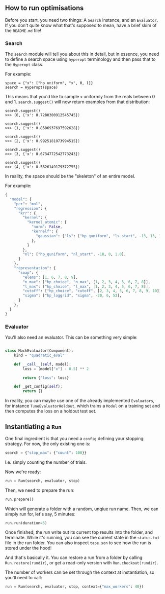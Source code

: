 ## How to run optimisations

Before you start, you need two things: A `Search` instance, and an `Evaluator`. If you don't quite know what that's supposed to mean, have a brief skim of the `README.md` file!

### Search

The `search` module will tell you about this in detail, but in essence, you need to define a search space using `hyperopt` terminology and then pass that to the `Hyperopt` class. 

For example:

```
space = {"x": ["hp_uniform", "x", 0, 1]}
search = Hyperopt(space)
```

This means that you'd like to sample `x` uniformly from the reals between 0 and 1. `search.suggest()` will now return examples from that distribution:

```
search.suggest()                                                                            
>>> (0, {'x': 0.7280300912545745})

search.suggest()                                                                            
>>> (1, {'x': 0.8586937697592628})

search.suggest()                                                                            
>>> (2, {'x': 0.9925181073994515})

search.suggest()                                                                           
>>> (3, {'x': 0.6734772542773243})

search.suggest()                                                                           
>>> (4, {'x': 0.5626149179372755})
```

In reality, the space should be the "skeleton" of an entire model. 

For example:

```python
{
  "model": {
    "per": "mol",
    "regression": {
      "krr": {
        "kernel": {
          "kernel_atomic": {
            "norm": False,
            "kernelf": {
              "gaussian": {"ls": ["hp_quniform", "ls_start", -13, 13, 1.0]}
            },
          }
        },
        "nl": ["hp_quniform", "nl_start", -18, 0, 1.0],
      }
    },
    "representation": {
      "soap": {
        "elems": [1, 6, 7, 8, 9],
        "n_max": ["hp_choice", "n_max", [1, 2, 3, 4, 5, 6, 7, 8]],
        "l_max": ["hp_choice", "l_max", [1, 2, 3, 4, 5, 6, 7, 8]],
        "cutoff": ["hp_choice", "cutoff", [2, 3, 4, 5, 6, 7, 8, 9, 10]],
        "sigma": ["hp_loggrid", "sigma", -20, 6, 53],
      }
    },
  }
}
```

### Evaluator

You'll also need an evaluator. This can be something very simple:

```python

class MockEvaluator(Component):
    kind = "quadratic_eval"

    def __call__(self, model):
        loss = (model["x"] - 0.5) ** 2

        return {"loss": loss}

    def _get_config(self):
        return {}

```

In reality, you can maybe use one of the already implemented `Evaluators`, for instance `TuneEvaluatorHoldout`, which trains a `Model` on a training set and then computes the loss on a holdout test set.

## Instantiating a `Run`

One final ingredient is that you need a `config` defining your stopping strategy. For now, the only existing one is:

```python
search = {"stop_max": {"count": 100}}
```

I.e. simply counting the number of trials. 

Now we're ready:

```python
run = Run(search, evaluator, stop)
```

Then, we need to prepare the run:

```python
run.prepare()
```

Which will generate a folder with a random, unqiue run name. Then, we can simply run for, let's say, 5 minutes:

```python
run.run(duration=5)
```

Once finished, the run write out its current top results into the folder, and terminate. While it's running, you can see the current state in the `status.txt` file in the run folder. You can also inspect `tape.son` to see how the run is stored under the hood!

And that's basically it. You can restore a run from a folder by calling `Run.restore(rundir)`, or get a read-only version with `Run.checkout(rundir)`. 

The number of workers can be set through the context at instantiation, so you'll need to call:

```python
run = Run(search, evaluator, stop, context={"max_workers": 40})
```

